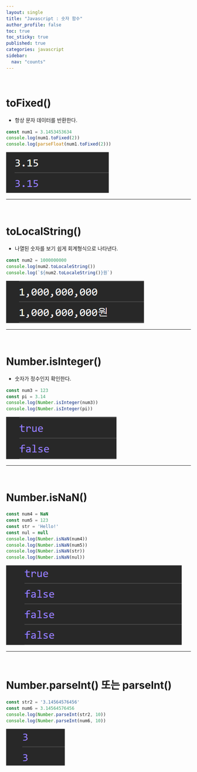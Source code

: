 ```yaml
---
layout: single
title: "Javascript : 숫자 함수"
author_profile: false
toc: true
toc_sticky: true
published: true
categories: javascript
sidebar:
  nav: "counts"
---
```


<br>

# toFixed()

* 항상 문자 데이터를 반환한다.

```javascript
const num1 = 3.1453453634
console.log(num1.toFixed(2))
console.log(parseFloat(num1.toFixed(2)))
```

<img src="/assets/images/Javascript/javascript-숫자함수1.png" />

<hr>
<br>

# toLocalString()

* 나열된 숫자를 보기 쉽게 회계형식으로 나타낸다.

```javascript
const num2 = 1000000000
console.log(num2.toLocaleString())
console.log(`${num2.toLocaleString()}원`)
```

<img src="/assets/images/Javascript/javascript-숫자함수2.png" />

<hr>
<br>

# Number.isInteger()

* 숫자가 정수인지 확인한다.

```javascript
const num3 = 123
const pi = 3.14
console.log(Number.isInteger(num3))
console.log(Number.isInteger(pi))
```

<img src="/assets/images/Javascript/javascript-숫자함수3.png" />

<hr>
<br>

# Number.isNaN()

```javascript
const num4 = NaN
const num5 = 123
const str = 'Hello!'
const nul = null
console.log(Number.isNaN(num4))
console.log(Number.isNaN(num5))
console.log(Number.isNaN(str))
console.log(Number.isNaN(nul))
```

<img src="/assets/images/Javascript/javascript-숫자함수4.png" />

<hr>
<br>

# Number.parseInt() 또는 parseInt()

```javascript
const str2 = '3.14564576456'
const num6 = 3.14564576456
console.log(Number.parseInt(str2, 10))
console.log(Number.parseInt(num6, 10))
```

<img src="/assets/images/Javascript/javascript-숫자함수5.png" />